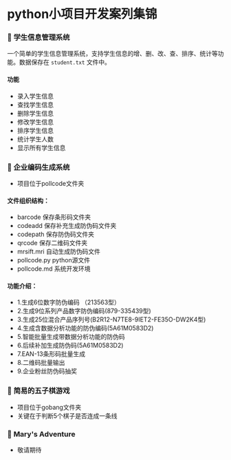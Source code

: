 # python小项目开发案列集锦

### 🚀 **学生信息管理系统**

一个简单的学生信息管理系统，支持学生信息的增、删、改、查、排序、统计等功能。数据保存在 `student.txt` 文件中。
#### 功能
- 录入学生信息
- 查找学生信息
- 删除学生信息
- 修改学生信息
- 排序学生信息
- 统计学生人数
- 显示所有学生信息

### 🚀 **企业编码生成系统**
 
- 项目位于pollcode文件夹
#### 文件组织结构：
- barcode 保存条形码文件夹
- codeadd 保存补充生成防伪码文件夹
- codepath 保存防伪码文件夹
- qrcode 保存二维码文件夹
- mrsift.mri 自动生成防伪码文件
- pollcode.py python源文件
- pollcode.md 系统开发环境
#### 功能介绍：
- 1.生成6位数字防伪编码 （213563型）
- 2.生成9位系列产品数字防伪编码(879-335439型)
- 3.生成25位混合产品序列号(B2R12-N7TE8-9IET2-FE35O-DW2K4型)
- 4.生成含数据分析功能的防伪编码(5A61M0583D2) 
- 5.智能批量生成带数据分析功能的防伪码 
- 6.后续补加生成防伪码(5A61M0583D2) 
- 7.EAN-13条形码批量生成 
- 8.二维码批量输出           
- 9.企业粉丝防伪码抽奖

### 🚀 **简易的五子棋游戏**
- 项目位于gobang文件夹
- 关键在于判断5个棋子是否连成一条线

### 🚀 **Mary's Adventure**
- 敬请期待